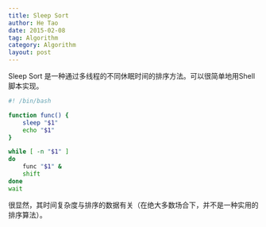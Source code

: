 ```yaml
---
title: Sleep Sort
author: He Tao
date: 2015-02-08
tag: Algorithm
category: Algorithm
layout: post
---
```


Sleep Sort 是一种通过多线程的不同休眠时间的排序方法。可以很简单地用Shell脚本实现。

~~~bash
#! /bin/bash

function func() {
    sleep "$1"
    echo "$1"
}

while [ -n "$1" ]
do
    func "$1" &
    shift
done
wait
~~~

<!--more-->

很显然，其时间复杂度与排序的数据有关（在绝大多数场合下，并不是一种实用的排序算法）。



